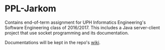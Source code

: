 # PPL-Jarkom
Contains end-of-term assignment for UPH Informatics Engineering's Software Engineering class of 2016/2017. This includes a Java server-client project that use socket programming and its documentation.

Documentations will be kept in the repo's [wiki](https://github.com/chocochino/PPL-Jarkom/wiki).